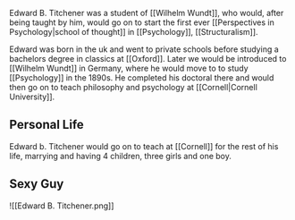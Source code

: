 Edward B. Titchener was a student of [[Wilhelm Wundt]], who would, after being taught by him, would go on to start the first ever [[Perspectives in Psychology|school of thought]] in [[Psychology]], [[Structuralism]].

Edward was born in the uk and went to private schools before studying a bachelors degree in classics at [[Oxford]]. Later we would be introduced to [[Wilhelm Wundt]] in Germany, where he would move to to study [[Psychology]] in the 1890s. He completed his doctoral there and would then go on to teach philosophy and psychology at [[Cornell|Cornell University]].

## Personal Life
Edward b. Titchener would go on to teach at [[Cornell]] for the rest of his life, marrying and having 4 children, three girls and one boy.

## Sexy Guy
![[Edward B. Titchener.png]]